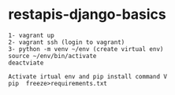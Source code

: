 # restapis-django-basics


    1- vagrant up
    2- vagrant ssh (login to vagrant)
    3- python -m venv ~/env (create virtual env)
    source ~/env/bin/activate
    deactviate
    
    Activate irtual env and pip install command V
    pip  freeze>requirements.txt
